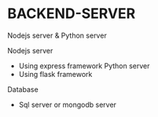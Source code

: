 # BACKEND-SERVER
Nodejs server &amp; Python server

Nodejs server
- Using express framework
Python server
- Using flask framework

Database
- Sql server or mongodb server
